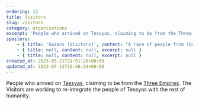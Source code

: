 ```yaml
---
ordering: 12
title: Visitors
slug: visitors
category: organizations
excerpt: 'People who arrived on Tessyas, claiming to be from the Three Empires. The Visitors are working to re...'
spoilers:
    - { title: 'Gaians (Visitors)', content: "A race of people from [Gaia](/category/planets-cities/gaia). They arrived on [Tessyas](/category/planets-cities/tessyas), claiming to be from the [Three Empires](/category/organizations/three-empires). They were supposedly in the process of re-integrating the people of Tessyas with the rest of humanity. However, during his visit home, [Davi](/category/characters/davi) learned they left the planet entirely around 4,088 A.D.\r\n\r\nThey seem to be physiologically the same as humans, but have learned to harness their [dielsis](/category/tech-futurism/dielsis) lobes to read and control the minds of other beings. This ability does not appear to be uniform, and it is suspected that some cannot use it at all while others are very powerful. As a result, their plan to colonize humanity is being carried out by infiltrating the governments of the Three Empires and corroding them from the inside.\r\n\r\nPeople who wear pins with red backgrounds and golden sunbursts are known to either be Gaians or working with them/under their influence.\r\n\r\n**Known Gaians/supporters:**\r\n- [Doctor Svakino](/category/characters/doctor-svakino) (wears a red pin)\r\n- [Jacquan Koliss](/category/characters/jacquan-koliss) (also known as Jm ir::Kwy, a Gaian, deceased)\r\n- [Birthwort](/category/characters/birthwort) (likely human, but under Gaian control)\r\n- [Kudzu](/category/characters/kudzu) (likely human, but under Gaian control)\r\n- [Rosh Telencia](/category/characters/rosh-telencia) (wears a red pin, is suspected to be a Gaian due to his participation in the smuggling portion of the takeover plan)\r\n- [Kto ti:Mbr](/category/characters/mubarr) (deceased)\r\n- [Md vm:Gnml](/category/characters/ganmel)\r\n- [Slka la:Gv](/category/characters/sylka)\r\n- [Hzga uu:Nks](/category/characters/hzga)\r\n- [Bluebell/Kemba Tiran](/category/characters/bluebell) (also known as Kmba wo:Trn, a Gaian, deceased)\r\n- [Marte Puccar](/category/characters/marte) (doesn't wear a pin, but is suspected of being Gaian after a private investigator couldn't find anything out about him)", excerpt: 'A race of people from Gaia. They arrived on Tessyas, claiming to be from the Three Empires. They wer...' }
    - { title: null, content: null, excerpt: null }
    - { title: null, content: null, excerpt: null }
created_at: 2023-05-21T21:51:20+00:00
updated_at: 2023-07-13T19:46:34+00:00
---
```

People who arrived on [Tessyas](/category/planets-cities/tessyas), claiming to be from the [Three Empires](/category/organizations/three-empires). The Visitors are working to re-integrate the people of Tessyas with the rest of humanity.
